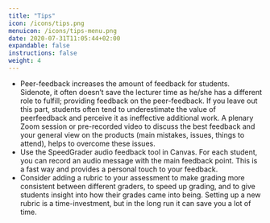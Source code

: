 ```yaml
---
title: "Tips"
icon: /icons/tips.png
menuicon: /icons/tips-menu.png
date: 2020-07-31T11:05:44+02:00
expandable: false
instructions: false
weight: 4
---
```


- Peer-feedback increases the amount of feedback for students. Sidenote, it often doesn’t save the lecturer time as he/she has a different role to fulfill; providing feedback on the peer-feedback. If you leave out this part, students often tend to underestimate the value of peerfeedback and perceive it as ineffective additional work. A plenary Zoom session or pre-recorded video to discuss the best feedback and your general view on the products (main mistakes, issues, things to attend), helps to overcome these issues.
- Use the SpeedGrader audio feedback tool in Canvas. For each student, you can record an audio message with the main feedback point. This is a fast way and provides a personal touch to your feedback.
- Consider adding a rubric to your assessment to make grading more consistent between different graders, to speed up grading, and to give students insight into how their grades came into being. Setting up a new rubric is a time-investment, but in the long run it can save you a lot of time.
